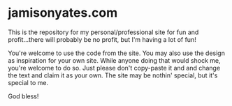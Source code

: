 # jamisonyates.com
This is the repository for my personal/professional site for fun and profit...there will probably be no profit, but I'm having a lot of fun!

You're welcome to use the code from the site. You may also use the design as inspiration for your own site. While anyone doing that would shock me, you're welcome to do so. Just please don't copy-paste it and and change the text and claim it as your own. The site may be nothin' special, but it's special to me. 

God bless!

